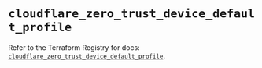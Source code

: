 # `cloudflare_zero_trust_device_default_profile`

Refer to the Terraform Registry for docs: [`cloudflare_zero_trust_device_default_profile`](https://registry.terraform.io/providers/cloudflare/cloudflare/5.0.0/docs/resources/zero_trust_device_default_profile).
